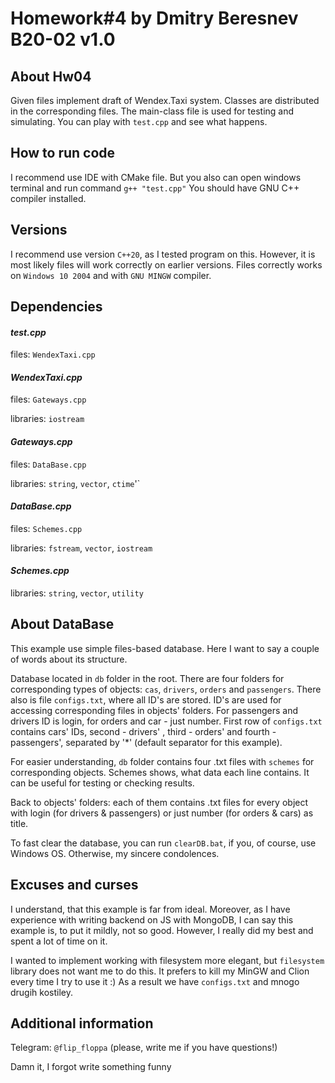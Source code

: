 # **Homework#4 by Dmitry Beresnev B20-02 v1.0**

## __About Hw04__

Given files implement draft of Wendex.Taxi system.
Classes are distributed in the corresponding files.
The main-class file is used for testing and simulating.
You can play with `test.cpp` and see what happens.

## __How to run code__

I recommend use IDE with CMake file.
But you also can open windows terminal and run command `g++ "test.cpp"`
You should have GNU C++ compiler installed.

## __Versions__

I recommend use version `C++20`, as I tested program on this.
However, it is most likely files will work correctly on earlier versions.
Files correctly works on `Windows 10 2004` and with `GNU MINGW` compiler.

## __Dependencies__

#### _test.cpp_

files: `WendexTaxi.cpp`

#### _WendexTaxi.cpp_

files: `Gateways.cpp`

libraries: `iostream`

#### _Gateways.cpp_

files: `DataBase.cpp`

libraries: `string`, `vector`, `ctime`'`

#### _DataBase.cpp_

files: `Schemes.cpp`

libraries: `fstream`, `vector`, `iostream`

#### _Schemes.cpp_

libraries: `string`, `vector`, `utility`


## __About DataBase__
This example use simple files-based database.
Here I want to say a couple of words about its structure.

Database located in `db` folder in the root.
There are four folders for corresponding types of objects:
`cas`, `drivers`, `orders` and `passengers`.
There also is file `configs.txt`, where all ID's are stored.
ID's are used for accessing corresponding files in objects' folders.
For passengers and drivers ID is login,
for orders and car - just number.
First row of `configs.txt` contains cars' IDs,
second - drivers' , third - orders' and fourth - passengers',
separated by '*' (default separator for this example).

For easier understanding, `db` folder contains four
.txt files with `schemes` for corresponding objects.
Schemes shows, what data each line contains.
It can be useful for testing or checking results.

Back to objects' folders: each of them contains .txt files
for every object with login (for drivers & passengers) or just
number (for orders & cars) as title.

To fast clear the database, you can run `clearDB.bat`,
if you, of course, use Windows OS.
Otherwise, my sincere condolences.

## __Excuses and curses__

I understand, that this example is far from ideal. Moreover,
as I have experience with writing backend on JS with MongoDB,
I can say this example is, to put it mildly, not so good.
However, I really did my best and spent a lot of time on it.

I wanted to implement working with filesystem more elegant, but
`filesystem` library does not want me to do this.
It prefers to kill my MinGW and Clion every time I try to use it :)
As a result we have `configs.txt` and mnogo drugih kostiley.

## __Additional information__

Telegram: `@flip_floppa` (please, write me if you have questions!)
 
Damn it, I forgot write something funny
